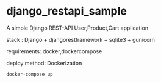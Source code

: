 # django_restapi_sample
A simple Django REST-API User,Product,Cart application

stack : Django + djangorestframework + sqlite3 + gunicorn

requirements: docker,dockercompose

deploy method: Dockerization
```bash
docker-compose up
```
